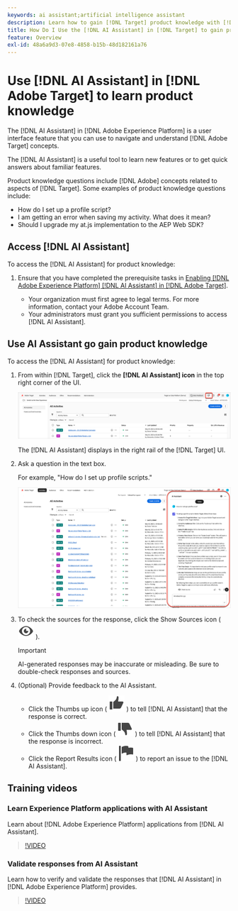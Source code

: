 ```yaml
---
keywords: ai assistant;artificial intelligence assistant
description: Learn how to gain [!DNL Target] product knowledge with [!DNL AI Assistant].
title: How Do I Use the [!DNL AI Assistant] in [!DNL Target] to gain product knowledge?
feature: Overview
exl-id: 48a6a9d3-07e8-4858-b15b-48d182161a76
---
```

# Use [!DNL AI Assistant] in [!DNL Adobe Target] to learn product knowledge

The [!DNL AI Assistant] in [!DNL Adobe Experience Platform] is a user interface feature that you can use to navigate and understand [!DNL Adobe Target] concepts.

The [!DNL AI Assistant] is a useful tool to learn new features or to get quick answers about familiar features.

Product knowledge questions include [!DNL Adobe] concepts related to aspects of [!DNL Target]. Some examples of product knowledge questions include:

  * How do I set up a profile script?
  * I am getting an error when saving my activity. What does it mean?
  * Should I upgrade my at.js implementation to the AEP Web SDK?

## Access [!DNL AI Assistant]

To access the [!DNL AI Assistant] for product knowledge:

1. Ensure that you have completed the prerequisite tasks in [Enabling [!DNL Adobe Experience Platform] [!DNL AI Assistant] in [!DNL Adobe Target]](/help/main/c-intro/enabling-ai-assistant.md).

   * Your organization must first agree to legal terms. For more information, contact your Adobe Account Team.
   * Your administrators must grant you sufficient permissions to access [!DNL AI Assistant].

## Use AI Assistant go gain product knowledge

To access the [!DNL AI Assistant] for product knowledge:

1. From within [!DNL Target], click the **[!DNL AI Assistant] icon** in the top right corner of the UI.

   ![AI Assistant icon](/help/main/c-intro/assets/ai-assistant-icon.png)

   The [!DNL AI Assistant] displays in the right rail of the [!DNL Target] UI.

1. Ask a question in the text box.

   For example, "How do I set up profile scripts."

   ![AI Assistant with answer](/help/main/c-intro/assets/ai-assistant-answer.png)

1. To check the sources for the response, click the Show Sources icon ( ![Show Sources icon](/help/main/assets/icons/Visibility.svg) ).

   >[!IMPORTANT]
   >
   >AI-generated responses may be inaccurate or misleading. Be sure to double-check responses and sources.

1. (Optional) Provide feedback to the AI Assistant.

   * Click the Thumbs up icon ( ![Thumbs up icon](/help/main/assets/icons/ThumbUp.svg) ) to tell [!DNL AI Assistant] that the response is correct.
   * Click the Thumbs down icon ( ![Thumbs down icon](/help/main/assets/icons/ThumbDown.svg) ) to tell [!DNL AI Assistant] that the response is incorrect.
   * Click the Report Results icon ( ![Report results icon](/help/main/assets/icons/Flag.svg) ) to report an issue to the [!DNL AI Assistant].

## Training videos

### Learn Experience Platform applications with AI Assistant

Learn about [!DNL Adobe Experience Platform] applications from [!DNL AI Assistant].

>[!VIDEO](https://video.tv.adobe.com/v/3441024/?learn=on&#x26;enablevpops)

### Validate responses from AI Assistant

Learn how to verify and validate the responses that [!DNL AI Assistant] in [!DNL Adobe Experience Platform] provides.

>[!VIDEO](https://video.tv.adobe.com/v/3441738/?learn=on&#x26;enablevpops)
